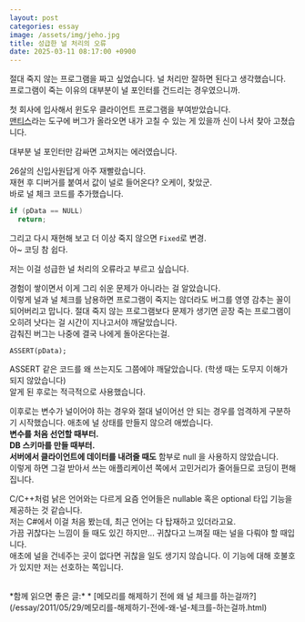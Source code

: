 ```yaml
---
layout: post
categories: essay
image: /assets/img/jeho.jpg
title: 성급한 널 처리의 오류
date: 2025-03-11 08:17:00 +0900
---
```


절대 죽지 않는 프로그램을 짜고 싶었습니다. 널 처리만 잘하면 된다고 생각했습니다.  
프로그램이 죽는 이유의 대부분이 널 포인터를 건드리는 경우였으니까.

첫 회사에 입사해서 윈도우 클라이언트 프로그램을 부여받았습니다.  
[맨티스](https://mantisbt.org/bugs/my_view_page.php)라는 도구에 버그가 올라오면 내가 고칠 수 있는 게 있을까 신이 나서 찾아 고쳤습니다.

대부분 널 포인터만 감싸면 고쳐지는 에러였습니다.

26살의 신입사원답게 아주 재빨랐습니다.  
재현 후 디버거를 붙여서 값이 널로 들어온다? 오케이, 찾았군.  
바로 널 체크 코드를 추가했습니다.

```c
if (pData == NULL)
  return;
```

그리고 다시 재현해 보고 더 이상 죽지 않으면 `Fixed`로 변경.  
아~ 코딩 참 쉽다.  

저는 이걸 성급한 널 처리의 오류라고 부르고 싶습니다.

경험이 쌓이면서 이게 그리 쉬운 문제가 아니라는 걸 알았습니다.  
이렇게 널과 널 체크를 남용하면 프로그램이 죽지는 않더라도 버그를 영영 감추는 꼴이 되어버리고 맙니다.
절대 죽지 않는 프로그램보다 문제가 생기면 곧장 죽는 프로그램이 오히려 낫다는 걸 시간이 지나고서야 깨달았습니다.  
감춰진 버그는 나중에 결국 나에게 돌아온다는걸.

```
ASSERT(pData);
```
ASSERT 같은 코드를 왜 쓰는지도 그쯤에야 깨달았습니다. (학생 때는 도무지 이해가 되지 않았습니다)  
알게 된 후로는 적극적으로 사용했습니다.

이후로는 변수가 널이어야 하는 경우와 절대 널이어선 안 되는 경우를 엄격하게 구분하기 시작했습니다. 애초에 널 상태를 만들지 않으려 애썼습니다.  
**변수를 처음 선언할 때부터.**  
**DB 스키마를 만들 때부터.**  
**서버에서 클라이언트에 데이터를 내려줄 때도** 함부로 null 을 사용하지 않았습니다.  
이렇게 하면 그걸 받아서 쓰는 애플리케이션 쪽에서 고민거리가 줄어들므로 코딩이 편해집니다.

C/C++처럼 낡은 언어와는 다르게 요즘 언어들은 nullable 혹은 optional 타입 기능을 제공하는 것 같습니다.  
저는 C#에서 이걸 처음 봤는데, 최근 언어는 다 탑재하고 있더라고요.  
가끔 귀찮다는 느낌이 들 때도 있긴 하지만... 귀찮다고 느껴질 때는 널을 다뤄야 할 때입니다.  
애초에 널을 건네주는 곳이 없다면 귀찮을 일도 생기지 않습니다. 이 기능에 대해 호불호가 있지만 저는 선호하는 쪽입니다.

<br>
*함께 읽으면 좋은 글:*
* [메모리를 해제하기 전에 왜 널 체크를 하는걸까?](/essay/2011/05/29/메모리를-해제하기-전에-왜-널-체크를-하는걸까.html)
